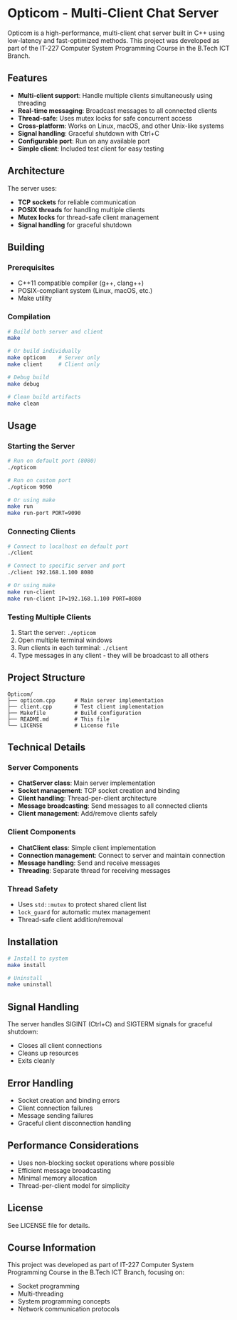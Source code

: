 # Opticom - Multi-Client Chat Server

Opticom is a high-performance, multi-client chat server built in C++ using low-latency and fast-optimized methods. This project was developed as part of the IT-227 Computer System Programming Course in the B.Tech ICT Branch.

## Features

- **Multi-client support**: Handle multiple clients simultaneously using threading
- **Real-time messaging**: Broadcast messages to all connected clients
- **Thread-safe**: Uses mutex locks for safe concurrent access
- **Cross-platform**: Works on Linux, macOS, and other Unix-like systems
- **Signal handling**: Graceful shutdown with Ctrl+C
- **Configurable port**: Run on any available port
- **Simple client**: Included test client for easy testing

## Architecture

The server uses:
- **TCP sockets** for reliable communication
- **POSIX threads** for handling multiple clients
- **Mutex locks** for thread-safe client management
- **Signal handling** for graceful shutdown

## Building

### Prerequisites
- C++11 compatible compiler (g++, clang++)
- POSIX-compliant system (Linux, macOS, etc.)
- Make utility

### Compilation
```bash
# Build both server and client
make

# Or build individually
make opticom    # Server only
make client     # Client only

# Debug build
make debug

# Clean build artifacts
make clean
```

## Usage

### Starting the Server
```bash
# Run on default port (8080)
./opticom

# Run on custom port
./opticom 9090

# Or using make
make run
make run-port PORT=9090
```

### Connecting Clients
```bash
# Connect to localhost on default port
./client

# Connect to specific server and port
./client 192.168.1.100 8080

# Or using make
make run-client
make run-client IP=192.168.1.100 PORT=8080
```

### Testing Multiple Clients
1. Start the server: `./opticom`
2. Open multiple terminal windows
3. Run clients in each terminal: `./client`
4. Type messages in any client - they will be broadcast to all others

## Project Structure

```
Opticom/
├── opticom.cpp      # Main server implementation
├── client.cpp       # Test client implementation
├── Makefile         # Build configuration
├── README.md        # This file
└── LICENSE          # License file
```

## Technical Details

### Server Components
- **ChatServer class**: Main server implementation
- **Socket management**: TCP socket creation and binding
- **Client handling**: Thread-per-client architecture
- **Message broadcasting**: Send messages to all connected clients
- **Client management**: Add/remove clients safely

### Client Components
- **ChatClient class**: Simple client implementation
- **Connection management**: Connect to server and maintain connection
- **Message handling**: Send and receive messages
- **Threading**: Separate thread for receiving messages

### Thread Safety
- Uses `std::mutex` to protect shared client list
- `lock_guard` for automatic mutex management
- Thread-safe client addition/removal

## Installation

```bash
# Install to system
make install

# Uninstall
make uninstall
```

## Signal Handling

The server handles SIGINT (Ctrl+C) and SIGTERM signals for graceful shutdown:
- Closes all client connections
- Cleans up resources
- Exits cleanly

## Error Handling

- Socket creation and binding errors
- Client connection failures
- Message sending failures
- Graceful client disconnection handling

## Performance Considerations

- Uses non-blocking socket operations where possible
- Efficient message broadcasting
- Minimal memory allocation
- Thread-per-client model for simplicity

## License

See LICENSE file for details.

## Course Information

This project was developed as part of IT-227 Computer System Programming Course in the B.Tech ICT Branch, focusing on:
- Socket programming
- Multi-threading
- System programming concepts
- Network communication protocols
